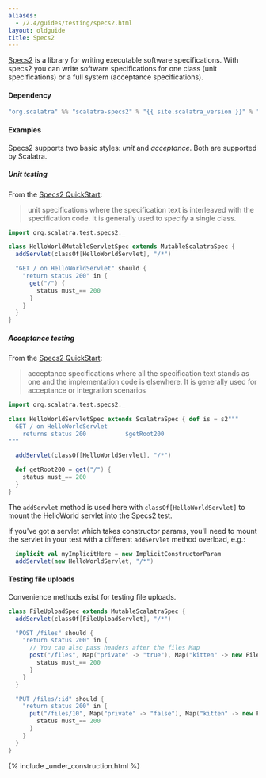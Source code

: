 ```yaml
---
aliases:
  - /2.4/guides/testing/specs2.html
layout: oldguide
title: Specs2
---
```


[Specs2](http://etorreborre.github.com/specs2/) is a library for writing
executable software specifications. With specs2 you can write software
specifications for one class (unit specifications) or a full system
(acceptance specifications).

#### Dependency

```scala
"org.scalatra" %% "scalatra-specs2" % "{{ site.scalatra_version }}" % "test"
```

#### Examples

Specs2 supports two basic styles: *unit* and *acceptance*.
Both are supported by Scalatra.

##### Unit testing

From the [Specs2 QuickStart][Quickstart]:

> unit specifications where the specification text is interleaved with the
> specification code. It is generally used to specify a single class.


```scala
import org.scalatra.test.specs2._

class HelloWorldMutableServletSpec extends MutableScalatraSpec {
  addServlet(classOf[HelloWorldServlet], "/*")

  "GET / on HelloWorldServlet" should {
    "return status 200" in {
      get("/") {
        status must_== 200
      }
    }
  }
}
```

##### Acceptance testing

From the [Specs2 QuickStart][Quickstart]:

> acceptance specifications where all the specification text stands as one and
> the implementation code is elsewhere.  It is generally used for acceptance or
> integration scenarios

[Quickstart]: http://etorreborre.github.com/specs2/guide/org.specs2.guide.QuickStart.html

```scala
import org.scalatra.test.specs2._

class HelloWorldServletSpec extends ScalatraSpec { def is = s2"""
  GET / on HelloWorldServlet
    returns status 200           $getRoot200
"""

  addServlet(classOf[HelloWorldServlet], "/*")

  def getRoot200 = get("/") {
    status must_== 200
  }
}
```

The `addServlet` method is used here with `classOf[HelloWorldServlet]` to mount
the HelloWorld servlet into the Specs2 test.

If you've got a servlet which takes constructor params, you'll need to mount the
servlet in your test with a different `addServlet` method overload, e.g.:

```scala
  implicit val myImplicitHere = new ImplicitConstructorParam
  addServlet(new HelloWorldServlet, "/*")
```

#### Testing file uploads

Convenience methods exist for testing file uploads.

```scala
class FileUploadSpec extends MutableScalatraSpec {
  addServlet(classOf[FileUploadServlet], "/*")

  "POST /files" should {
    "return status 200" in {
      // You can also pass headers after the files Map
      post("/files", Map("private" -> "true"), Map("kitten" -> new File("kitten.png"))) {
        status must_== 200
      }
    }
  }

  "PUT /files/:id" should {
    "return status 200" in {
      put("/files/10", Map("private" -> "false"), Map("kitten" -> new File("kitten.png"))) {
        status must_== 200
      }
    }
  }
}
```

{% include _under_construction.html %}
